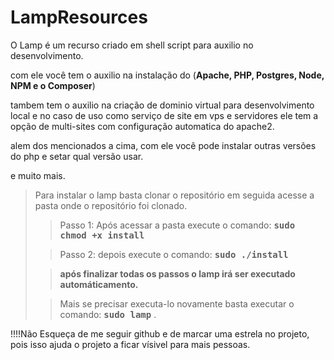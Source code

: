 # LampResources

O Lamp é um recurso criado em shell script para auxilio no desenvolvimento.

com ele você tem o auxilio na instalação do (**Apache, PHP, Postgres, Node, NPM e o Composer**)

tambem tem o auxilio na criação de dominio virtual para desenvolvimento local 
e no caso de uso como serviço de site em vps e servidores ele tem a opção de multi-sites com configuração automatica do apache2.

alem dos mencionados a cima, com ele você pode instalar outras versões do php e setar qual versão usar.

e muito mais.


>Para instalar o lamp basta clonar o repositório em seguida acesse a pasta onde o repositório foi clonado.  
> > Passo 1: Após acessar a pasta execute o comando: <kbd>**sudo chmod +x install**</kbd>  
> 
> > Passo 2: depois execute o comando: <kbd>**sudo ./install**</kbd> 
> 
> > **após finalizar todas os passos o lamp irá ser executado automáticamento.**  
> 
> > Mais se precisar executa-lo novamente basta executar o comando: <kbd>**sudo lamp**</kbd> .

!!!!Não Esqueça de me seguir github e de marcar uma estrela no projeto, pois isso ajuda o projeto a ficar vísivel para mais pessoas.

